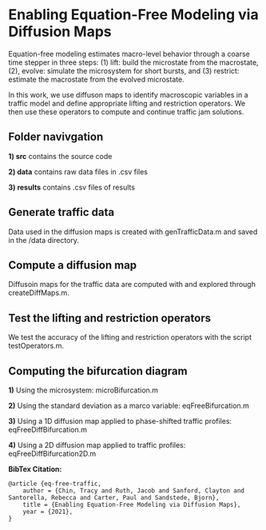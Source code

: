 # Enabling Equation-Free Modeling via Diffusion Maps 

Equation-free modeling estimates macro-level behavior through a coarse time stepper in three steps: (1) lift: build the microstate from the macrostate, (2), evolve: simulate the microsystem for short bursts, and (3) restrict: estimate the macrostate from the evolved microstate. 

In this work, we use diffuson maps to identify macroscopic variables in a traffic model and define appropriate lifting and restriction operators. We then use these operators to compute and continue traffic jam solutions. 

## Folder navivgation

**1) src** contains the source code  

**2) data** contains raw data files in .csv files

**3) results** contains .csv files of results 
 
## Generate traffic data
Data used in the diffusion maps is created with genTrafficData.m and saved in the /data directory. 

## Compute a diffusion map
Diffusoin maps for the traffic data are computed with and explored through createDiffMaps.m.

## Test the lifting and restriction operators
We test the accuracy of the lifting and restriction operators with the script testOperators.m.

## Computing the bifurcation diagram
**1)** Using the microsystem: microBifurcation.m
    
**2)** Using the standard deviation as a marco variable: eqFreeBifurcation.m 

**3)** Using a 1D diffusion map applied to phase-shifted traffic profiles: eqFreeDiffBifurcation.m

**4)** Using a 2D diffusion map applied to traffic profiles: eqFreeDiffBifurcation2D.m 

**BibTex Citation:**  
```
@article {eq-free-traffic,  
	author = {Chin, Tracy and Ruth, Jacob and Sanford, Clayton and Santorella, Rebecca and Carter, Paul and Sandstede, Bjorn},  
	title = {Enabling Equation-Free Modeling via Diffusion Maps},  
	year = {2021},  
}
```

